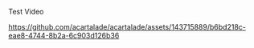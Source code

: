 Test Video




https://github.com/acartalade/acartalade/assets/143715889/b6bd218c-eae8-4744-8b2a-6c903d126b36


